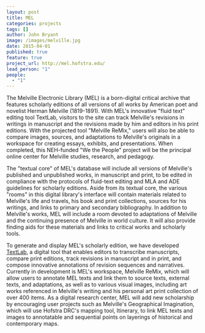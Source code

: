 ```yaml
---
layout: post
title: MEL
categories: projects
tags: []
author: John Bryant
image: /images/melville.jpg
date: 2015-04-01
published: true
feature: true
project_url: http://mel.hofstra.edu/
lead_person: "1"
people:
  - "1"
---
```


The Melville Electronic Library (MEL) is a born-digital critical archive that features scholarly editions of all versions of all works by American poet and novelist Herman Melville (1819-1891). With MEL's innovative "fluid text" editing tool TextLab, visitors to the site can track Melville's revisions in writings in manuscript and the revisions made by him and editors in his print editions.  With the projected tool "Melville ReMix," users will also be able to compare images, sources, and adaptations to Melville's originals in a workspace for creating essays, exhibits, and presentations.  When completed, this NEH-funded "We the People" project will be the principal online center for Melville studies, research, and pedagogy.

<!--more-->

The "textual core" of MEL's database will include all versions of Melville's published and unpublished works, in manuscript and print, to be edited in compliance with the protocols of fluid-text editing and MLA and ADE guidelines for scholarly editions.  Aside from its textual core, the various "rooms" in this digital library's interface will contain materials related to Melville's life and travels, his book and print collections, sources for his writings, and links to primary and secondary bibliography.  In addition to Melville's works, MEL will include a room devoted to adaptations of Melville and the continuing presence of Melville in world culture.  It will also provide finding aids for these materials and links to critical works and scholarly tools.

To generate and display MEL's scholarly edition, we have developed [TextLab](http://mel.hofstra.edu/textlab.html), a digital tool that enables editors to transcribe manuscripts, compare print editions, track revisions in manuscript and in print, and compose innovative annotations of revision sequences and narratives.  Currently in development is MEL's workspace, Melville ReMix, which will allow users to annotate MEL texts and link them to source texts, external texts, and adaptations, as well as to various visual images, including art works referenced in Melville's writing and his personal art print collection of over 400 items.  As a digital research center, MEL will add new scholarship by encouraging user projects such as Melville's Geographical Imagination, which will use Hofstra DRC's mapping tool, Itinerary, to link MEL texts and images to annotatable and sequential points on layerings of historical and contemporary maps.

<style type="text/css">
.post-image {
	background-position: -50px -300px;
}	
</style>
